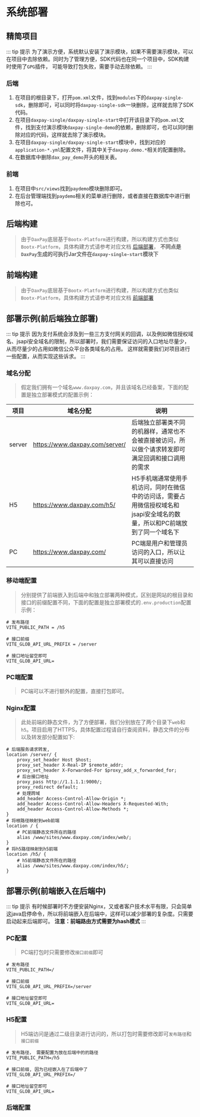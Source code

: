 # 系统部署
## 精简项目
::: tip 提示
为了演示方便，系统默认安装了演示模块，如果不需要演示模块，可以在项目中去除依赖。同时为了管理方便，SDK代码也在同一个项目中，SDK构建时使用了`GPG`插件，
可能导致打包失败，需要手动去除依赖。
:::
### 后端
1. 在项目的根目录下，打开`pom.xml`文件，找到`modules`下的`daxpay-single-sdk`，删除即可，可以同时将`daxpay-single-sdk`一块删除，这样就去除了SDK代码。
2. 在项目`daxpay-single/daxpay-single-start`中打开该目录下的`pom.xml`文件，找到支付演示模块`daxpay-single-demo`的依赖，删除即可，也可以同时删除对应的代码，这样就去除了演示模块。
3. 在项目`daxpay-single/daxpay-single-start`模块中，找到对应的`application-*.yml`配置文件，将其中关于`daxpay.demo.*`相关的配置删除。
4. 在数据库中删除`dax_pay_demo`开头的相关表。
### 前端
1. 在项目中`src/views`找到`paydemo`模块删除即可。
2. 在后台管理端找到`paydemo`相关的菜单进行删除，或者直接在数据库中进行删除也可。

## 后端构建
> 由于`DaxPay`底层基于`Bootx-Platform`进行构建，所以构建方式也类似`Bootx-Platform`，具体构建方式请参考对应文档 [后端部署](/platform/overview/config/后端部署.md)，
> **不同点是`DaxPay`生成的可执行Jar文件在`daxpay-single-start`模块下**

## 前端构建
> 由于`DaxPay`底层基于`Bootx-Platform`进行构建，所以构建方式也类似`Bootx-Platform`，具体构建方式请参考对应文档 [前端部署](/platform/overview/config/前端部署.md)

## 部署示例(前后端独立部署)
::: tip 提示
因为支付系统会涉及到一些三方支付网关的回调，以及例如微信授权域名、jsapi安全域名的限制，所以部署时，我们需要保证访问的入口地址尽量少，从而尽量少的占用如微信公众平台各类域名的占用。
这样就需要我们对项目进行一些配置，从而实现这些诉求。
:::

### 域名分配
> 假定我们拥有一个域名`www.daxpay.com`，并且该域名已经备案，下面的配置是独立部署模式的配置示例：
 
| 项目     | 域名分配                           | 说明                                                                |
|--------|--------------------------------|-------------------------------------------------------------------|
| server | https://www.daxpay.com/server/ | 后端独立部署类不同的机器样，通常也不会被直接被访问，所以做个请求转发即可满足回调和接口调用的需求                  |
| H5     | https://www.daxpay.com/h5/     | H5手机端通常使用手机访问，同时在微信中的访问话，需要占用微信授权域名和jsapi安全域名的数量，所以和PC前端放到了同一个域名下 |
| PC     | https://www.daxpay.com/        | PC端是用户和管理员访问的入口，所以让其可以直接访问                                        |                                                        |


### 移动端配置
> 分别提供了前端嵌入到后端中和独立部署两种模式，区别是网站的根目录和接口的前缀配置不同，下面的配置是独立部署模式的`.env.production`配置示例：

```properties
# 发布路径
VITE_PUBLIC_PATH = /h5

# 接口前缀
VITE_GLOB_API_URL_PREFIX = /server

# 接口地址留空即可
VITE_GLOB_API_URL=
```

### PC端配置
> PC端可以不进行额外的配置，直接打包即可。

### Nginx配置

> 此处前端的静态文件，为了方便部署，我们分别放在了两个目录下`web`和`h5`。项目启用了HTTPS，具体配置过程请自行查阅资料，静态文件的分布以及转发部分配置如下:

```shell
# 后端服务请求转发, 
location /server/ {
    proxy_set_header Host $host; 
    proxy_set_header X-Real-IP $remote_addr; 
    proxy_set_header X-Forwarded-For $proxy_add_x_forwarded_for; 
    # 后台接口地址
    proxy_pass http://1.1.1.1:9000/; 
    proxy_redirect default; 
    # 处理跨域
    add_header Access-Control-Allow-Origin *; 
    add_header Access-Control-Allow-Headers X-Requested-With; 
    add_header Access-Control-Allow-Methods *; 
}
# 将根路径映射到web前端
location / {
    # PC前端静态文件所在的路径
    alias /www/sites/www.daxpay.com/index/web/; 
}
# 将h5路径映射到h5前端
location /h5/ {
    # h5前端静态文件所在的路径
    alias /www/sites/www.daxpay.com/index/h5/; 
}
```

## 部署示例(前端嵌入在后端中)
::: tip 提示
有时候部署时不方便安装Nginx，又或者客户技术水平有限，只会简单这java启停命令，所以将前端嵌入在后端中，这样可以减少部署的复杂度。只需要启动起来后端即可。
**注意：前端路由方式需要为hash模式**
:::

### PC配置
> PC端打包时只需要修改`接口前缀`即可

```properties
# 发布路径
VITE_PUBLIC_PATH=/

# 接口前缀
VITE_GLOB_API_URL_PREFIX=/server

# 接口地址留空即可
VITE_GLOB_API_URL=
```

### H5配置
> H5端访问是通过二级目录进行访问的，所以打包时需要修改即可`发布路径`和`接口前缀`

```properties
# 发布路径， 需要配置为放在后端中的的路径
VITE_PUBLIC_PATH=/h5

# 接口前缀, 因为已经嵌入在了后端中了
VITE_GLOB_API_URL_PREFIX=/

# 接口地址留空即可
VITE_GLOB_API_URL=
```

### 后端配置
